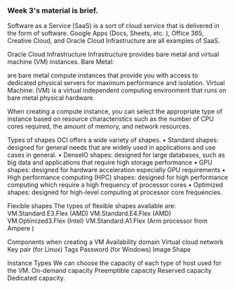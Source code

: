 ### Week 3's material is brief. 

Software as a Service (SaaS) is a sort of cloud service that is delivered in the form of software. 
Google Apps (Docs, Sheets, etc. ), Office 365, Creative Cloud, and Oracle Cloud Infrastructure are all examples of SaaS.

Oracle Cloud Infrastructure Infrastructure provides bare metal and virtual machine (VM) instances. Bare Metal:

are bare metal compute instances that provide you with access to dedicated physical servers for maximum performance and isolation.
Virtual Machine: (VM) is a virtual independent computing environment that runs on bare metal physical hardware.

When creating a compute instance, you can select the appropriate type of instance based on resource characteristics such as 
the number of CPU cores required, the amount of memory, and network resources.

Types of shapes OCI offers a wide variety of shapes. • Standard shapes: designed for general needs that are widely used in applications and use cases in general. 
• DenseIO shapes: designed for large databases, such as big data and applications that require high storage performance 
• GPU shapes: designed for hardware acceleration especially GPU requirements 
• High performance computing (HPC) shapes: designed for high performance computing which require a high frequency of processor cores 
• Optimized shapes: designed for high-level computing at processor core frequencies.

Flexible shapes The types of flexible shapes available are: VM.Standard.E3.Flex (AMD) VM.Standard.E4.Flex (AMD) VM.Optimized3.Flex (Intel) VM.Standard.A1.Flex (Arm processor from Ampere )

Components when creating a VM Availability domain Virtual cloud network Key pair (for Linux) Tags Password (for Windows) Image Shape

Instance Types We can choose the capacity of each type of host used for the VM. On-demand capacity Preemptible capacity Reserved capacity Dedicated capacity.